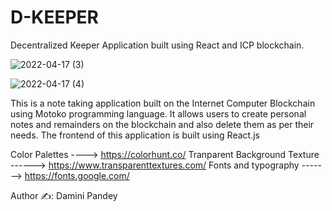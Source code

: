 # <h1>D-KEEPER</h1>

Decentralized Keeper Application built using React and ICP blockchain.




![2022-04-17 (3)](https://user-images.githubusercontent.com/61384878/163690393-625e9c7d-b7f3-430d-bcb8-54e64d43ceba.png)




![2022-04-17 (4)](https://user-images.githubusercontent.com/61384878/163690398-ade3019d-b12e-4d34-bd60-70b04e9f2225.png)




<p>This is a note taking application built on the Internet Computer Blockchain using Motoko programming language. It allows users to create personal notes and remainders 
  on the blockchain and also delete them as per their needs. The frontend of this application is built using React.js</p>
  
  Color Palettes ----> https://colorhunt.co/
  Tranparent Background Texture ------> https://www.transparenttextures.com/
  Fonts and typography -------> https://fonts.google.com/
  
  
  Author ✍️: Damini Pandey
